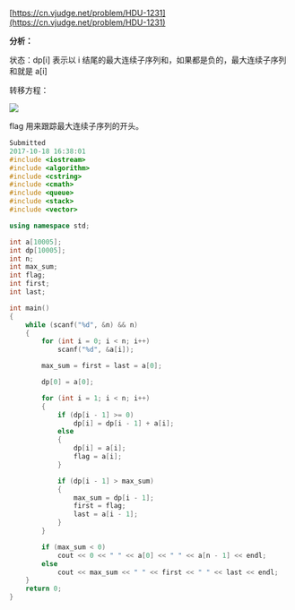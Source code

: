 [https://cn.vjudge.net/problem/HDU-1231](https://cn.vjudge.net/problem/HDU-1231)

**分析：**

状态：dp[i] 表示以 i 结尾的最大连续子序列和，如果都是负的，最大连续子序列和就是 a[i]

转移方程： 

![](https://github.com/Hapoa/Accepted/blob/master/img/1.png)

flag 用来跟踪最大连续子序列的开头。

```c++
Submitted
2017-10-18 16:38:01
#include <iostream>
#include <algorithm>
#include <cstring>
#include <cmath>
#include <queue>
#include <stack>
#include <vector>

using namespace std;

int a[10005];
int dp[10005];
int n;
int max_sum;
int flag;
int first;
int last;

int main()
{
    while (scanf("%d", &n) && n)
    {
        for (int i = 0; i < n; i++)
            scanf("%d", &a[i]);

        max_sum = first = last = a[0];

        dp[0] = a[0];

        for (int i = 1; i < n; i++)
        {
            if (dp[i - 1] >= 0)
                dp[i] = dp[i - 1] + a[i];
            else
            {
                dp[i] = a[i];
                flag = a[i];
            }

            if (dp[i - 1] > max_sum)
            {
                max_sum = dp[i - 1];
                first = flag;
                last = a[i - 1];
            }
        }

        if (max_sum < 0)
            cout << 0 << " " << a[0] << " " << a[n - 1] << endl;
        else
            cout << max_sum << " " << first << " " << last << endl;
    }
    return 0;
}
```
